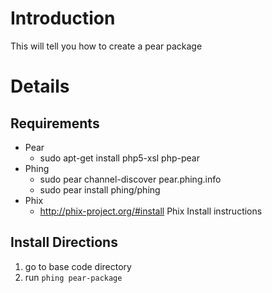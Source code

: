 # Introduction #
This will tell you how to create a pear package


# Details #

## Requirements ##
  * Pear
    * sudo apt-get install php5-xsl php-pear
  * Phing
    * sudo pear channel-discover pear.phing.info
    * sudo pear install phing/phing
  * Phix
    * http://phix-project.org/#install Phix Install instructions

## Install Directions ##
  1. go to base code directory
  1. run `phing pear-package`